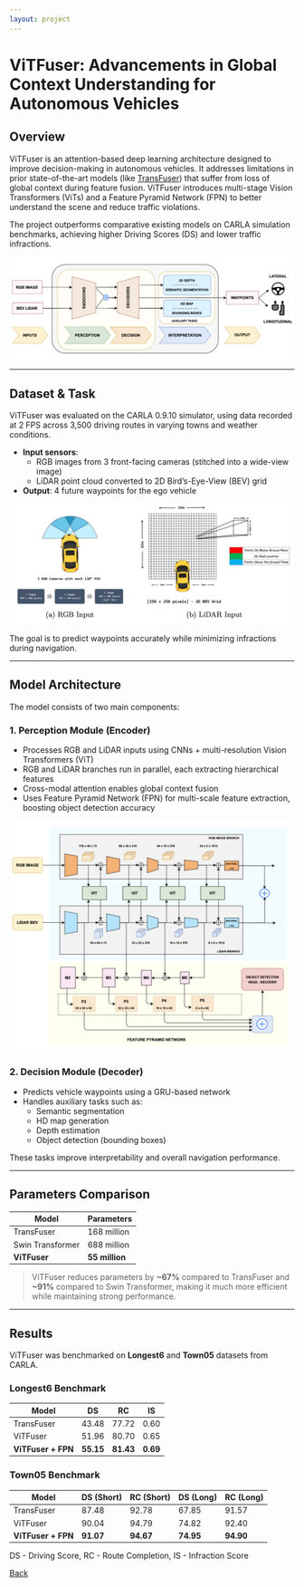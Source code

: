 ```yaml
---
layout: project
---
```


# ViTFuser: Advancements in Global Context Understanding for Autonomous Vehicles

## Overview

ViTFuser is an attention-based deep learning architecture designed to improve decision-making in autonomous vehicles. It addresses limitations in prior state-of-the-art models (like [TransFuser](https://arxiv.org/pdf/2205.15997)) that suffer from loss of global context during feature fusion. ViTFuser introduces multi-stage Vision Transformers (ViTs) and a Feature Pyramid Network (FPN) to better understand the scene and reduce traffic violations.

The project outperforms comparative existing models on CARLA simulation benchmarks, achieving higher Driving Scores (DS) and lower traffic infractions.

<a href="/ViTFuser/">
    <img src="/assets/img/ViTFuser/high_level.png" alt="High Level Overview" style="width: 15   0px; border-radius: 10px;">
</a>

---

## Dataset & Task

ViTFuser was evaluated on the CARLA 0.9.10 simulator, using data recorded at 2 FPS across 3,500 driving routes in varying towns and weather conditions.

- **Input sensors**:
  - RGB images from 3 front-facing cameras (stitched into a wide-view image)
  - LiDAR point cloud converted to 2D Bird’s-Eye-View (BEV) grid
- **Output**: 4 future waypoints for the ego vehicle

<a href="/ViTFuser/">
    <img src="/assets/img/ViTFuser/input_modality.png" alt="Input Modality" style="width: 15   0px; border-radius: 10px;">
</a>

The goal is to predict waypoints accurately while minimizing infractions during navigation.

---

## Model Architecture

The model consists of two main components:

### 1. **Perception Module (Encoder)**
- Processes RGB and LiDAR inputs using CNNs + multi-resolution Vision Transformers (ViT)
- RGB and LiDAR branches run in parallel, each extracting hierarchical features
- Cross-modal attention enables global context fusion
- Uses Feature Pyramid Network (FPN) for multi-scale feature extraction, boosting object detection accuracy

<a href="/ViTFuser/">
    <img src="/assets/img/ViTFuser/encoder.png" alt="Encoder" style="width: 15   0px; border-radius: 10px;">
</a>

### 2. **Decision Module (Decoder)**
- Predicts vehicle waypoints using a GRU-based network
- Handles auxiliary tasks such as:
  - Semantic segmentation
  - HD map generation
  - Depth estimation
  - Object detection (bounding boxes)
  
These tasks improve interpretability and overall navigation performance.

---

## Parameters Comparison

| Model            | Parameters       |
|------------------|------------------|
| TransFuser       | 168 million      |
| Swin Transformer | 688 million      |
| **ViTFuser**     | **55 million**   |

> ViTFuser reduces parameters by **~67%** compared to TransFuser and **~91%** compared to Swin Transformer, making it much more efficient while maintaining strong performance.

---

## Results

ViTFuser was benchmarked on **Longest6** and **Town05** datasets from CARLA.

### Longest6 Benchmark

| Model               | DS          | RC         | IS        |
|---------------------|-------------|------------|-----------|
| TransFuser          | 43.48       | 77.72      | 0.60      |
| ViTFuser            | 51.96       | 80.70      | 0.65      |
| **ViTFuser + FPN**  | **55.15**   | **81.43**  | **0.69**  |

### Town05 Benchmark

| Model               | DS (Short) | RC (Short) | DS (Long) | RC (Long) |
|---------------------|------------|------------|-----------|-----------|
| TransFuser          | 87.48      | 92.78      | 67.85     | 91.57     |
| ViTFuser            | 90.04      | 94.79      | 74.82     | 92.40     |
| **ViTFuser + FPN**  | **91.07**  | **94.67**  | **74.95** | **94.90** |

DS - Driving Score, RC - Route Completion, IS - Infraction Score


[Back](/index/)
